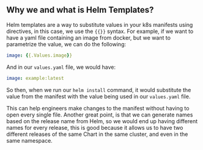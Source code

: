## Why we and what is Helm Templates?

Helm templates are a way to substitute values in your k8s manifests using directives, in this case, we use the `{{}}` syntax. For example, if we want to have a yaml file containing an image from docker, but we want to parametrize the value, we can do the following:

```yaml
image: {{.Values.image}}
```

And in our `values.yaml` file, we would have:

```yaml
image: example:latest
```

So then, when we run our `helm install` command, it would substitute the value from the manifest with the value being used in our `values.yaml` file.

This can help engineers make changes to the manifest without having to open every single file. Another great point, is that we can generate names based on the release name from Helm, so we would end up having different names for every release, this is good because it allows us to have two different releases of the same Chart in the same cluster, and even in the same namespace.